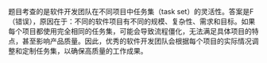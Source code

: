 题目考查的是软件开发团队在不同项目中任务集（task set）的灵活性。答案是F（错误），原因在于：不同的软件项目有不同的规模、复杂性、需求和目标。如果每个项目都使用完全相同的任务集，可能会导致流程僵化，无法满足具体项目的特点，甚至影响产品质量。因此，优秀的软件开发团队会根据每个项目的实际情况调整和定制任务集，以确保高质量的工作成果。